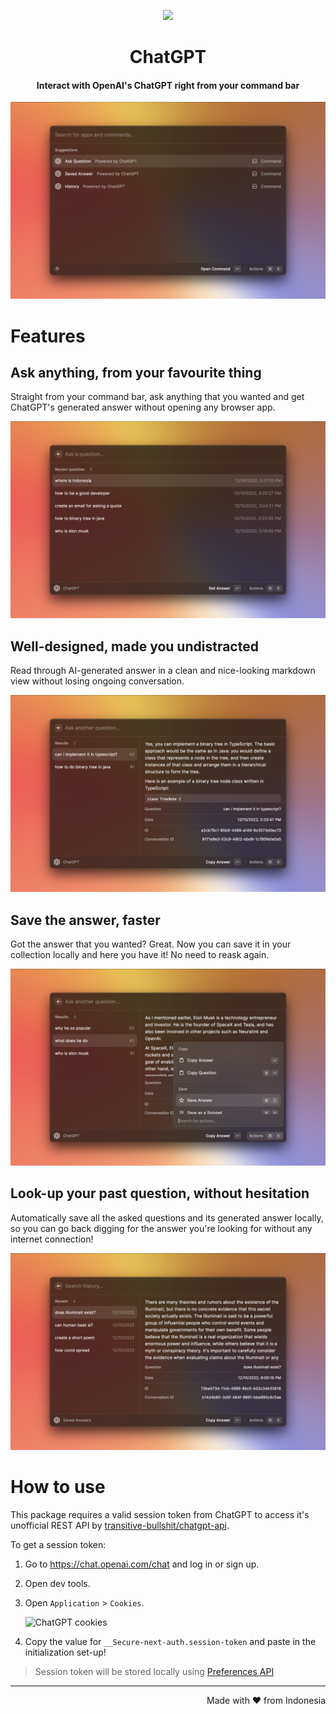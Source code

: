 <p align="center">
<img width=180 src="https://github.com/abielzulio/chatgpt-raycast/blob/main/assets/icon@dark.png?raw=true">
</p>

<h1 align="center">ChatGPT</h1>

<h4 align="center">
Interact with OpenAI's ChatGPT right from your command bar
</h4>

![Conversation View](/metadata/1.png)

# Features

## Ask anything, from your favourite thing

Straight from your command bar, ask anything that you wanted and get ChatGPT's generated answer without opening any browser app.

![Notion connection](/metadata/2.png)

## Well-designed, made you undistracted

Read through AI-generated answer in a clean and nice-looking markdown view without losing ongoing conversation.

![Conversation View](/metadata/3.png)

## Save the answer, faster

Got the answer that you wanted? Great. Now you can save it in your collection locally and here you have it! No need to reask again.

![Natural language](/metadata/4.png)

## Look-up your past question, without hesitation

Automatically save all the asked questions and its generated answer locally, so you can go back digging for the answer you're looking for without any internet connection!

![Natural language](/metadata/5.png)

# How to use

This package requires a valid session token from ChatGPT to access it's unofficial REST API by [transitive-bullshit/chatgpt-api](https://github.com/transitive-bullshit/chatgpt-api).

To get a session token:

1. Go to https://chat.openai.com/chat and log in or sign up.
2. Open dev tools.
3. Open `Application` > `Cookies`.

   ![ChatGPT cookies](https://github.com/transitive-bullshit/chatgpt-api/blob/main/media/session-token.png?raw=true)

4. Copy the value for `__Secure-next-auth.session-token` and paste in the initialization set-up!

> Session token will be stored locally using [Preferences API](https://developers.raycast.com/api-reference/preferences)

---

<p align="right">
Made with ♥ from Indonesia
</p>
